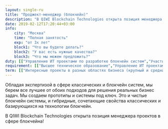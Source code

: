 ```yaml
---
layout: single-ru
title: "Проджект-менеджер (блокчейн)"
description: "В QIWI Blockchain Technologies открыта позиция менеджера проектов в сфере блокчейна!"
date: 2019-02-12T17:20:44+03:00
info:
    city: "Москва"
    time: "Полная занятость"
    exp: "от 3х лет"
    block1: "Что вы будете делать?"
    block2: "У вас есть нужные качества?"
    block3: "Что мы можем предложить?"
duty: [["Управление ИТ проектами по разработке блокчейн систем","Участие в pre-sale активностях"]]
requirement: [["Высшее техническое образование","Управление ИТ проектами от 2 лет"],["Знание методологий PMBOK или IPMA, Agile (SCRUM, Kanban)","Желательно: опыт работы системным аналитиком, бизнес-аналитиком или разработчиком от 2 лет",]]
term: [["Интересные проекты в разных областях бизнеса (крупный и средний бизнес, стартапы)","Работу в крутой команде с одними из лучших экспертов в области разработки комплексных IT-систем и IT-консалтинга, конструктивными и позитивными, молодыми и заряженными на результат"],["Бирюзовый оттенок в процессах управления компанией: стремление к децентрализации власти, высокий уровень персональной ответственности и свобода в процессе достижения своих результатов","Возможность удалённой работы. Нам не важно, во сколько вы приходите и уходите, главное — результат!"],["Уютный офис в пешей доступности от метро «Павелецкая», официальное оформление и другие бонусы",""]]
---
```


Обладая экспертизой в сфере классических и блокчейн систем, мы берем все лучшее от обоих подходов для решения реальных бизнес задач. Мы создаем прототипы и системы под ключ. Это и чистые блокчейн системы, и гибридные, сочетающие свойства классических и базирующихся на технологии блокчейн.

В QIWI Blockchain Technologies открыта позиция менеджера проектов в сфере блокчейна!

